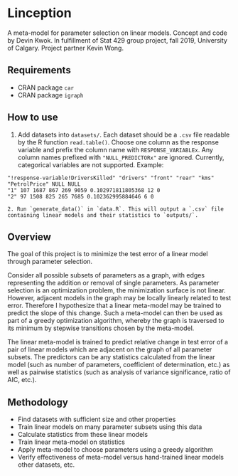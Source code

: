 Linception
==========

A meta-model for parameter selection on linear models.
Concept and code by Devin Kwok.
In fulfillment of Stat 429 group project, fall 2019, University of Calgary.
Project partner Kevin Wong.

Requirements
------------
* CRAN package `car`
* CRAN package `igraph`

How to use
----------
1. Add datasets into `datasets/`. Each dataset should be a `.csv` file readable
by the R function `read.table()`. Choose one column as the response variable and
prefix the column name with `RESPONSE_VARIABLEx`.
Any column names prefixed with `"NULL_PREDICTORx"` are ignored.
Currently, categorical variables are not supported.
Example:
```
"!response-variable!DriversKilled" "drivers" "front" "rear" "kms" "PetrolPrice" NULL NULL
"1" 107 1687 867 269 9059 0.102971811805368 12 0
"2" 97 1508 825 265 7685 0.102362995884646 6 0

2. Run `generate_data()` in `data.R`. This will output a `.csv` file containing linear models and their statistics to `outputs/`.
```


Overview
--------
The goal of this project is to minimize the test error of a linear model
through parameter selection.

Consider all possible subsets of parameters
as a graph, with edges representing the addition or removal of single
parameters. As parameter selection is an optimization
problem, the minimization surface is not linear. However, adjacent
models in the graph may be locally linearly related to test error.
Therefore I hypothesize that a linear meta-model may be
trained to predict the slope of this change. Such a meta-model can then
be used as part of a greedy optimization algorithm, whereby the graph is
traversed to its minimum by stepwise transitions chosen by the meta-model.

The linear meta-model is trained to predict relative change in test error
of a pair of linear models which are adjacent on the graph of all parameter
subsets. The predictors can be any statistics calculated from the linear model
(such as number of parameters, coefficient of determination, etc.) as well as
pairwise statistics (such as analysis of variance significance,
ratio of AIC, etc.).

Methodology
-----------
* Find datasets with sufficient size and other properties
* Train linear models on many parameter subsets using this data
* Calculate statistics from these linear models
* Train linear meta-model on statistics
* Apply meta-model to choose parameters using a greedy algorithm
* Verify effectiveness of meta-model versus hand-trained linear models
    other datasets, etc.


